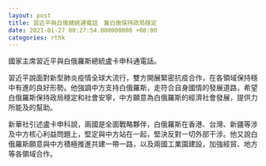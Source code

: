 ```yaml
---
layout: post
title: 習近平與白俄總統通電話　冀白俄保持政局穩定
date: 2021-01-27 00:27:54.000000000 +08:00
categories: rthk
---
```


國家主席習近平與白俄羅斯總統盧卡申科通電話。

習近平說面對新型肺炎疫情全球大流行，雙方開展緊密抗疫合作，在各領域保持穩中有進的良好形勢。他強調中方支持白俄羅斯，走符合自身國情的發展道路，希望白俄羅斯保持政局穩定和社會安寧，中方願意為白俄羅斯的經濟社會發展，提供力所能及的幫助。

新華社引述盧卡申科說，兩國是全面戰略夥伴，白俄羅斯在香港、台灣、新疆等涉及中方核心利益問題上，堅定與中方站在一起，堅決反對一切外部干涉。他又說白俄羅斯願意與中方積極推進共建一帶一路，以及兩國工業園建設，加強經貿、地方等各領域合作。
